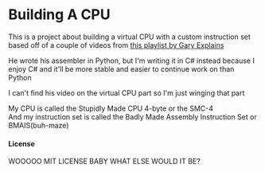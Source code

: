 # Building A CPU
This is a project about building a virtual CPU with a custom instruction set based off of a couple of videos from [this playlist by Gary Explains](https://youtube.com/playlist?list=PLxLxbi4e2mYGvzNw2RzIsM_rxnNC8m2Kz&si=aTEYycelZVm6tQGz)

He wrote his assembler in Python, but I'm writing it in C# instead because I enjoy C# and it'll be more stable and easier to continue work on than Python

I can't find his video on the virtual CPU part so I'm just winging that part

My CPU is called the Stupidly Made CPU 4-byte or the SMC-4<br>
And my instruction set is called the Badly Made Assembly Instruction Set or BMAIS(buh-maze)

#### License
WOOOOO MIT LICENSE BABY WHAT ELSE WOULD IT BE?
